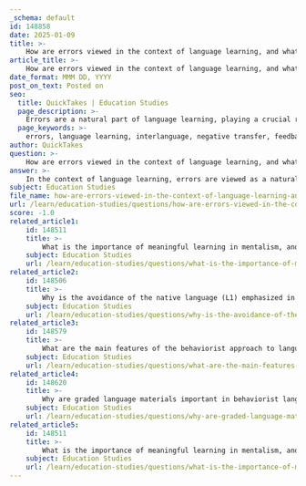```yaml
---
_schema: default
id: 148858
date: 2025-01-09
title: >-
    How are errors viewed in the context of language learning, and what role do they play in the development of the target language?
article_title: >-
    How are errors viewed in the context of language learning, and what role do they play in the development of the target language?
date_format: MMM DD, YYYY
post_on_text: Posted on
seo:
  title: QuickTakes | Education Studies
  page_description: >-
    Errors are a natural part of language learning, playing a crucial role in the development of interlanguage, indicating negative transfer, providing feedback opportunities, engaging cognitive processes, and facilitating natural communication.
  page_keywords: >-
    errors, language learning, interlanguage, negative transfer, feedback, correction, cognitive processes, natural communication, fluency, proficiency
author: QuickTakes
question: >-
    How are errors viewed in the context of language learning, and what role do they play in the development of the target language?
answer: >-
    In the context of language learning, errors are viewed as a natural and essential part of the process. They play a significant role in the development of the target language (TL) and are often indicative of the learner's interlanguage—a transitional linguistic system that reflects the learner's current state of knowledge and understanding of the TL. \n\n### Role of Errors in Language Learning\n\n1. **Interlanguage Development**: Errors are a hallmark of interlanguage, a term coined by applied linguist Larry Selinker. Interlanguage represents the evolving linguistic system that learners create as they attempt to master a new language. This system is characterized by errors, mistakes, and lapses that arise from the learner's attempts to apply their understanding of the TL, often influenced by their first language (L1). The presence of errors indicates that learners are actively engaging with the language and experimenting with its rules.\n\n2. **Negative Language Transfer**: Errors can often stem from negative language transfer, where the learner's L1 interferes with their acquisition of the L2. This can lead to incorrect pronunciation, inappropriate grammatical structures, or the application of L1 vocabulary in contexts where it does not fit. Such negative transfer can hinder fluency and overall proficiency, as learners may develop habits that are difficult to correct later on. For instance, a Spanish speaker learning English might apply Spanish phonological rules, resulting in an accent that affects intelligibility.\n\n3. **Feedback and Correction**: Errors provide valuable opportunities for feedback and correction. When learners make mistakes, they can receive guidance from teachers or peers, which can help them understand the correct usage and improve their language skills. This feedback loop is crucial for language development, as it allows learners to refine their understanding and gradually move towards greater proficiency.\n\n4. **Cognitive Processes**: The process of making errors and subsequently correcting them engages cognitive processes that are fundamental to learning. Understanding the rules of the language before producing language data is essential, and errors can highlight areas where learners need further instruction or practice. This cognitive engagement is a key aspect of effective language teaching methodologies.\n\n5. **Natural Communication**: Errors also reflect the importance of natural communication situations in language learning. Engaging in real-life conversations often leads to mistakes, but these interactions are essential for developing fluency and confidence in using the language. The ability to communicate, even with errors, is a critical component of language acquisition.\n\n### Conclusion\n\nIn summary, errors in language learning are not merely obstacles to be avoided; they are integral to the learning process. They provide insights into the learner's interlanguage, highlight areas for improvement, and facilitate cognitive engagement with the language. Understanding and addressing these errors through effective teaching methodologies can significantly enhance the language acquisition process.
subject: Education Studies
file_name: how-are-errors-viewed-in-the-context-of-language-learning-and-what-role-do-they-play-in-the-development-of-the-target-language.md
url: /learn/education-studies/questions/how-are-errors-viewed-in-the-context-of-language-learning-and-what-role-do-they-play-in-the-development-of-the-target-language
score: -1.0
related_article1:
    id: 148511
    title: >-
        What is the importance of meaningful learning in mentalism, and how does it aim to reduce rote learning?
    subject: Education Studies
    url: /learn/education-studies/questions/what-is-the-importance-of-meaningful-learning-in-mentalism-and-how-does-it-aim-to-reduce-rote-learning
related_article2:
    id: 148506
    title: >-
        Why is the avoidance of the native language (L1) emphasized in behaviorist language learning, and how is translation used for comparison?
    subject: Education Studies
    url: /learn/education-studies/questions/why-is-the-avoidance-of-the-native-language-l1-emphasized-in-behaviorist-language-learning-and-how-is-translation-used-for-comparison
related_article3:
    id: 148579
    title: >-
        What are the main features of the behaviorist approach to language teaching methodology, and what implications does it have for L2 learning?
    subject: Education Studies
    url: /learn/education-studies/questions/what-are-the-main-features-of-the-behaviorist-approach-to-language-teaching-methodology-and-what-implications-does-it-have-for-l2-learning
related_article4:
    id: 148620
    title: >-
        Why are graded language materials important in behaviorist language teaching, and how do they help minimize errors?
    subject: Education Studies
    url: /learn/education-studies/questions/why-are-graded-language-materials-important-in-behaviorist-language-teaching-and-how-do-they-help-minimize-errors
related_article5:
    id: 148511
    title: >-
        What is the importance of meaningful learning in mentalism, and how does it aim to reduce rote learning?
    subject: Education Studies
    url: /learn/education-studies/questions/what-is-the-importance-of-meaningful-learning-in-mentalism-and-how-does-it-aim-to-reduce-rote-learning
---
```


&nbsp;